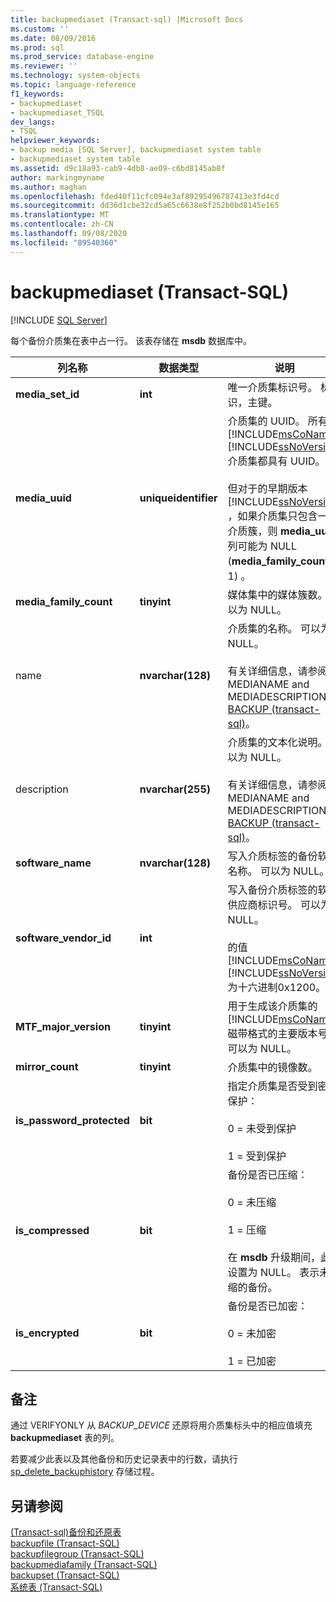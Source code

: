 ```yaml
---
title: backupmediaset (Transact-sql) |Microsoft Docs
ms.custom: ''
ms.date: 08/09/2016
ms.prod: sql
ms.prod_service: database-engine
ms.reviewer: ''
ms.technology: system-objects
ms.topic: language-reference
f1_keywords:
- backupmediaset
- backupmediaset_TSQL
dev_langs:
- TSQL
helpviewer_keywords:
- backup media [SQL Server], backupmediaset system table
- backupmediaset system table
ms.assetid: d9c18a93-cab9-4db8-ae09-c6bd8145ab8f
author: markingmyname
ms.author: maghan
ms.openlocfilehash: fded40f11cfc094e3af89295496787413e3fd4cd
ms.sourcegitcommit: dd36d1cbe32cd5a65c6638e8f252b0bd8145e165
ms.translationtype: MT
ms.contentlocale: zh-CN
ms.lasthandoff: 09/08/2020
ms.locfileid: "89540360"
---
```

# <a name="backupmediaset-transact-sql"></a>backupmediaset (Transact-SQL)
[!INCLUDE [SQL Server](../../includes/applies-to-version/sqlserver.md)]

  每个备份介质集在表中占一行。 该表存储在 **msdb** 数据库中。  
 
  
|列名称|数据类型|说明|  
|-----------------|---------------|-----------------|  
|**media_set_id**|**int**|唯一介质集标识号。 标识，主键。|  
|**media_uuid**|**uniqueidentifier**|介质集的 UUID。 所有 [!INCLUDE[msCoName](../../includes/msconame-md.md)] [!INCLUDE[ssNoVersion](../../includes/ssnoversion-md.md)] 介质集都具有 UUID。<br /><br /> 但对于的早期版本 [!INCLUDE[ssNoVersion](../../includes/ssnoversion-md.md)] ，如果介质集只包含一个介质簇，则 **media_uuid** 列可能为 NULL (**media_family_count** 为 1) 。|  
|**media_family_count**|**tinyint**|媒体集中的媒体簇数。 可以为 NULL。|  
|name |**nvarchar(128)**|介质集的名称。 可以为 NULL。<br /><br /> 有关详细信息，请参阅 MEDIANAME and MEDIADESCRIPTION in [BACKUP &#40;transact-sql&#41;](../../t-sql/statements/backup-transact-sql.md)。|  
|description|**nvarchar(255)**|介质集的文本化说明。 可以为 NULL。<br /><br /> 有关详细信息，请参阅 MEDIANAME and MEDIADESCRIPTION in [BACKUP &#40;transact-sql&#41;](../../t-sql/statements/backup-transact-sql.md)。|  
|**software_name**|**nvarchar(128)**|写入介质标签的备份软件名称。 可以为 NULL。|  
|**software_vendor_id**|**int**|写入备份介质标签的软件供应商标识号。 可以为 NULL。<br /><br /> 的值 [!INCLUDE[msCoName](../../includes/msconame-md.md)] [!INCLUDE[ssNoVersion](../../includes/ssnoversion-md.md)] 为十六进制0x1200。|  
|**MTF_major_version**|**tinyint**|用于生成该介质集的 [!INCLUDE[msCoName](../../includes/msconame-md.md)] 磁带格式的主要版本号。 可以为 NULL。|  
|**mirror_count**|**tinyint**|介质集中的镜像数。|  
|**is_password_protected**|**bit**|指定介质集是否受到密码保护：<br /><br /> 0 = 未受到保护<br /><br /> 1 = 受到保护|  
|**is_compressed**|**bit**|备份是否已压缩：<br /><br /> 0 = 未压缩<br /><br /> 1 = 压缩<br /><br /> 在 **msdb** 升级期间，此值设置为 NULL。 表示未压缩的备份。|  
|**is_encrypted**|**bit**|备份是否已加密：<br /><br /> 0 = 未加密<br /><br /> 1 = 已加密|  
  
## <a name="remarks"></a>备注  
 通过 VERIFYONLY 从 *BACKUP_DEVICE* 还原将用介质集标头中的相应值填充 **backupmediaset** 表的列。  
  
 若要减少此表以及其他备份和历史记录表中的行数，请执行 [sp_delete_backuphistory](../../relational-databases/system-stored-procedures/sp-delete-backuphistory-transact-sql.md) 存储过程。  
  
## <a name="see-also"></a>另请参阅  
 [&#40;Transact-sql&#41;备份和还原表 ](../../relational-databases/system-tables/backup-and-restore-tables-transact-sql.md)   
 [backupfile (Transact-SQL)](../../relational-databases/system-tables/backupfile-transact-sql.md)   
 [backupfilegroup (Transact-SQL)](../../relational-databases/system-tables/backupfilegroup-transact-sql.md)   
 [backupmediafamily (Transact-SQL)](../../relational-databases/system-tables/backupmediafamily-transact-sql.md)   
 [backupset (Transact-SQL)](../../relational-databases/system-tables/backupset-transact-sql.md)   
 [系统表 (Transact-SQL)](../../relational-databases/system-tables/system-tables-transact-sql.md)  
  
  
